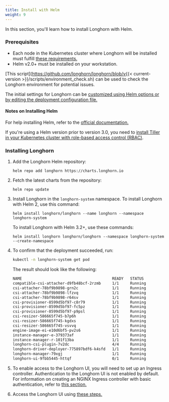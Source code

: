 ```yaml
---
title: Install with Helm
weight: 9
---
```


In this section, you'll learn how to install Longhorn with Helm.

### Prerequisites

- Each node in the Kubernetes cluster where Longhorn will be installed must fulfill [these requirements.](../#installation-requirements)
- Helm v2.0+ must be installed on your workstation.

[This script](https://github.com/longhorn/longhorn/blob/v{{< current-version >}}/scripts/environment_check.sh) can be used to check the Longhorn environment for potential issues.

The initial settings for Longhorn can be [customized using Helm options or by editing the deployment configuration file.](../../../advanced-resources/deploy/customizing-default-settings/#using-helm)

#### Notes on Installing Helm

For help installing Helm, refer to the [official documentation.](https://helm.sh/docs/intro/install/)

If you're using a Helm version prior to version 3.0, you need to [install Tiller in your Kubernetes cluster with role-based access control (RBAC)](https://v2.helm.sh/docs/using_helm/#tiller-namespaces-and-rbac).

### Installing Longhorn

1. Add the Longhorn Helm repository:

    ```shell
   helm repo add longhorn https://charts.longhorn.io
    ```

2. Fetch the latest charts from the repository:

    ```shell
   helm repo update
    ```

3. Install Longhorn in the `longhorn-system` namespace.
    To install Longhorn with Helm 2, use this command:

    ```shell
    helm install longhorn/longhorn --name longhorn --namespace longhorn-system
    ```

    To install Longhorn with Helm 3.2+, use these commands:

    ```shell
    helm install longhorn longhorn/longhorn --namespace longhorn-system --create-namespace
    ```

4. To confirm that the deployment succeeded, run:

    ```bash
    kubectl -n longhorn-system get pod
    ```
    The result should look like the following:

    ```bash
    NAME                                        READY   STATUS              RESTARTS   AGE
    compatible-csi-attacher-d9fb48bcf-2rzmb     1/1     Running             0          8m58s
    csi-attacher-78bf9b9898-grn2c               1/1     Running             0          32s
    csi-attacher-78bf9b9898-lfzvq               1/1     Running             0          8m59s
    csi-attacher-78bf9b9898-r64sv               1/1     Running             0          33s
    csi-provisioner-8599d5bf97-c8r79            1/1     Running             0          33s
    csi-provisioner-8599d5bf97-fc5pz            1/1     Running             0          33s
    csi-provisioner-8599d5bf97-p9psl            1/1     Running             0          8m59s
    csi-resizer-586665f745-b7p6h                1/1     Running             0          8m59s
    csi-resizer-586665f745-kgdxs                1/1     Running             0          33s
    csi-resizer-586665f745-vsvvq                1/1     Running             0          33s
    engine-image-ei-e10d6bf5-pv2s6              1/1     Running             0          9m30s
    instance-manager-e-379373af                 1/1     Running             0          8m41s
    instance-manager-r-101f13ba                 1/1     Running             0          8m40s
    longhorn-csi-plugin-7v2dc                   4/4     Running             0          8m59s
    longhorn-driver-deployer-775897bdf6-k4sfd   1/1     Running             0          10m
    longhorn-manager-79xgj                      1/1     Running             0          9m50s
    longhorn-ui-9fbb5445-httqf                  0/1     Running             0          33s
    ```

4. To enable access to the Longhorn UI, you will need to set up an Ingress controller. Authentication to the Longhorn UI is not enabled by default. For information on creating an NGINX Ingress controller with basic authentication, refer to [this section.](../../accessing-the-ui/longhorn-ingress)
5. Access the Longhorn UI using [these steps.](../../accessing-the-ui)
